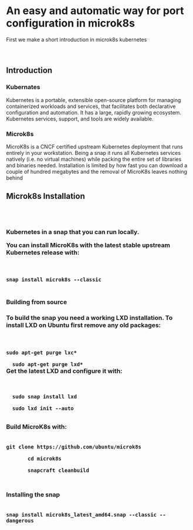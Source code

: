 
<html>
 <head>
   <title> Cloud Project</title>
  </head>
<body>
<h1>An easy and automatic way for port configuration in microk8s</h1>
 <div>
<div> First we make  a short introduction in microk8s kubernetes<div>
  <br/><br/>
  <h2>Introduction</h2>
  <h3>Kubernates</h3>
 <p>Kubernetes is a portable, extensible open-source platform for managing containerized workloads and services, that facilitates both declarative configuration and automation. It has a large, rapidly growing ecosystem. Kubernetes services, support, and tools are widely available.</p>
 <h3> Microk8s</h3>
 <p>
  MicroK8s is a CNCF certified upstream Kubernetes deployment that runs entirely in your workstation. Being a snap it runs all Kubernetes services natively (i.e. no virtual machines) while packing the entire set of libraries and binaries needed. Installation is limited by how fast you can download a couple of hundred megabytes and the removal of MicroK8s leaves nothing behind
 </p>
 </div>
 <div>
  <h2> Microk8s Installation</h2><br/><br/>
  <h3>Kubernetes in a snap that you can run locally.

<p>You can install MicroK8s with the latest stable upstream Kubernetes release with:</p>
<br/><br/>
<code>snap install microk8s --classic</code>
<br/><br/>
<h3>Building from source<h3>
<p>To build the snap you need a working LXD installation. To install LXD on Ubuntu first remove any old packages:<p>
<br/><br/>
 <code>sudo apt-get purge lxc*<br/>
  sudo apt-get purge lxd*</code><br/>
 Get the latest LXD and configure it with:
 </p><br/>
 <code>
  sudo snap install lxd <br/>
  sudo lxd init --auto
 </code>
 <br/>
 <p> Build MicroK8s with:</p>
 <br/>
 <code>git clone https://github.com/ubuntu/microk8s <br/>
       cd microk8s <br/>
       snapcraft cleanbuild<br/>
 </code>
 <p>Installing the snap</p><br/>
 <code>snap install microk8s_latest_amd64.snap --classic --dangerous</code>
 </body>
</html>
